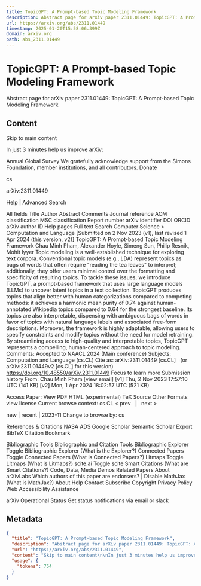 ```yaml
---
title: TopicGPT: A Prompt-based Topic Modeling Framework
description: Abstract page for arXiv paper 2311.01449: TopicGPT: A Prompt-based Topic Modeling Framework
url: https://arxiv.org/abs/2311.01449
timestamp: 2025-01-20T15:58:06.399Z
domain: arxiv.org
path: abs_2311.01449
---
```


# TopicGPT: A Prompt-based Topic Modeling Framework


Abstract page for arXiv paper 2311.01449: TopicGPT: A Prompt-based Topic Modeling Framework


## Content

Skip to main content

In just 3 minutes help us improve arXiv:

Annual Global Survey
We gratefully acknowledge support from the Simons Foundation, member institutions, and all contributors.
Donate
>
cs
>
arXiv:2311.01449

Help | Advanced Search

All fields
Title
Author
Abstract
Comments
Journal reference
ACM classification
MSC classification
Report number
arXiv identifier
DOI
ORCID
arXiv author ID
Help pages
Full text
Search
Computer Science > Computation and Language
[Submitted on 2 Nov 2023 (v1), last revised 1 Apr 2024 (this version, v2)]
TopicGPT: A Prompt-based Topic Modeling Framework
Chau Minh Pham, Alexander Hoyle, Simeng Sun, Philip Resnik, Mohit Iyyer
Topic modeling is a well-established technique for exploring text corpora. Conventional topic models (e.g., LDA) represent topics as bags of words that often require "reading the tea leaves" to interpret; additionally, they offer users minimal control over the formatting and specificity of resulting topics. To tackle these issues, we introduce TopicGPT, a prompt-based framework that uses large language models (LLMs) to uncover latent topics in a text collection. TopicGPT produces topics that align better with human categorizations compared to competing methods: it achieves a harmonic mean purity of 0.74 against human-annotated Wikipedia topics compared to 0.64 for the strongest baseline. Its topics are also interpretable, dispensing with ambiguous bags of words in favor of topics with natural language labels and associated free-form descriptions. Moreover, the framework is highly adaptable, allowing users to specify constraints and modify topics without the need for model retraining. By streamlining access to high-quality and interpretable topics, TopicGPT represents a compelling, human-centered approach to topic modeling.
Comments:	Accepted to NAACL 2024 (Main conference)
Subjects:	Computation and Language (cs.CL)
Cite as:	arXiv:2311.01449 [cs.CL]
 	(or arXiv:2311.01449v2 [cs.CL] for this version)
 	
https://doi.org/10.48550/arXiv.2311.01449
Focus to learn more
Submission history
From: Chau Minh Pham [view email]
[v1] Thu, 2 Nov 2023 17:57:10 UTC (141 KB)
[v2] Mon, 1 Apr 2024 18:02:57 UTC (521 KB)

Access Paper:
View PDF
HTML (experimental)
TeX Source
Other Formats
view license
Current browse context:
cs.CL
< prev   |   next >

new | recent | 2023-11
Change to browse by:
cs

References & Citations
NASA ADS
Google Scholar
Semantic Scholar
Export BibTeX Citation
Bookmark
 
Bibliographic Tools
Bibliographic and Citation Tools
Bibliographic Explorer Toggle
Bibliographic Explorer (What is the Explorer?)
Connected Papers Toggle
Connected Papers (What is Connected Papers?)
Litmaps Toggle
Litmaps (What is Litmaps?)
scite.ai Toggle
scite Smart Citations (What are Smart Citations?)
Code, Data, Media
Demos
Related Papers
About arXivLabs
Which authors of this paper are endorsers? | Disable MathJax (What is MathJax?)
About
Help
Contact
Subscribe
Copyright
Privacy Policy
Web Accessibility Assistance

arXiv Operational Status 
Get status notifications via email or slack

## Metadata

```json
{
  "title": "TopicGPT: A Prompt-based Topic Modeling Framework",
  "description": "Abstract page for arXiv paper 2311.01449: TopicGPT: A Prompt-based Topic Modeling Framework",
  "url": "https://arxiv.org/abs/2311.01449",
  "content": "Skip to main content\n\nIn just 3 minutes help us improve arXiv:\n\nAnnual Global Survey\nWe gratefully acknowledge support from the Simons Foundation, member institutions, and all contributors.\nDonate\n>\ncs\n>\narXiv:2311.01449\n\nHelp | Advanced Search\n\nAll fields\nTitle\nAuthor\nAbstract\nComments\nJournal reference\nACM classification\nMSC classification\nReport number\narXiv identifier\nDOI\nORCID\narXiv author ID\nHelp pages\nFull text\nSearch\nComputer Science > Computation and Language\n[Submitted on 2 Nov 2023 (v1), last revised 1 Apr 2024 (this version, v2)]\nTopicGPT: A Prompt-based Topic Modeling Framework\nChau Minh Pham, Alexander Hoyle, Simeng Sun, Philip Resnik, Mohit Iyyer\nTopic modeling is a well-established technique for exploring text corpora. Conventional topic models (e.g., LDA) represent topics as bags of words that often require \"reading the tea leaves\" to interpret; additionally, they offer users minimal control over the formatting and specificity of resulting topics. To tackle these issues, we introduce TopicGPT, a prompt-based framework that uses large language models (LLMs) to uncover latent topics in a text collection. TopicGPT produces topics that align better with human categorizations compared to competing methods: it achieves a harmonic mean purity of 0.74 against human-annotated Wikipedia topics compared to 0.64 for the strongest baseline. Its topics are also interpretable, dispensing with ambiguous bags of words in favor of topics with natural language labels and associated free-form descriptions. Moreover, the framework is highly adaptable, allowing users to specify constraints and modify topics without the need for model retraining. By streamlining access to high-quality and interpretable topics, TopicGPT represents a compelling, human-centered approach to topic modeling.\nComments:\tAccepted to NAACL 2024 (Main conference)\nSubjects:\tComputation and Language (cs.CL)\nCite as:\tarXiv:2311.01449 [cs.CL]\n \t(or arXiv:2311.01449v2 [cs.CL] for this version)\n \t\nhttps://doi.org/10.48550/arXiv.2311.01449\nFocus to learn more\nSubmission history\nFrom: Chau Minh Pham [view email]\n[v1] Thu, 2 Nov 2023 17:57:10 UTC (141 KB)\n[v2] Mon, 1 Apr 2024 18:02:57 UTC (521 KB)\n\nAccess Paper:\nView PDF\nHTML (experimental)\nTeX Source\nOther Formats\nview license\nCurrent browse context:\ncs.CL\n< prev   |   next >\n\nnew | recent | 2023-11\nChange to browse by:\ncs\n\nReferences & Citations\nNASA ADS\nGoogle Scholar\nSemantic Scholar\nExport BibTeX Citation\nBookmark\n \nBibliographic Tools\nBibliographic and Citation Tools\nBibliographic Explorer Toggle\nBibliographic Explorer (What is the Explorer?)\nConnected Papers Toggle\nConnected Papers (What is Connected Papers?)\nLitmaps Toggle\nLitmaps (What is Litmaps?)\nscite.ai Toggle\nscite Smart Citations (What are Smart Citations?)\nCode, Data, Media\nDemos\nRelated Papers\nAbout arXivLabs\nWhich authors of this paper are endorsers? | Disable MathJax (What is MathJax?)\nAbout\nHelp\nContact\nSubscribe\nCopyright\nPrivacy Policy\nWeb Accessibility Assistance\n\narXiv Operational Status \nGet status notifications via email or slack",
  "usage": {
    "tokens": 754
  }
}
```
